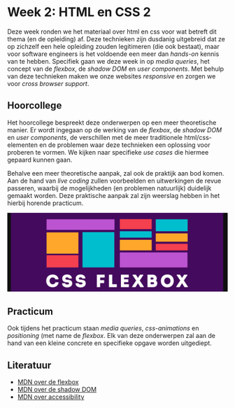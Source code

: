 # Week 2: HTML en CSS 2

Deze week ronden we het materiaal over html en css voor wat betreft dit thema (en de opleiding) af. Deze technieken zijn dusdanig uitgebreid dat ze op zichzelf een hele opleiding zouden legitimeren (die ook bestaat), maar voor software engineers is het voldoende een meer dan *hands-on* kennis van te hebben. Specifiek gaan we deze week in op *media queries*, het concept van de *flexbox*, de *shadow DOM* en *user components*. Met behulp van deze technieken maken we onze websites *responsive* en zorgen we voor *cross browser support*.


## Hoorcollege

Het hoorcollege bespreekt deze onderwerpen op een meer theoretische manier. Er wordt ingegaan op de werking van de *flexbox*, de *shadow DOM* en *user components*, de verschillen met de meer traditionele html/css-elementen en de problemen waar deze technieken een oplossing voor proberen te vormen. We kijken naar specifieke *use cases* die hiermee gepaard kunnen gaan.

Behalve een meer theoretische aanpak, zal ook de praktijk aan bod komen. Aan de hand van *live coding* zullen voorbeelden en uitwerkingen de revue passeren, waarbij de mogelijkheden (en problemen natuurlijk) duidelijk gemaakt worden. Deze praktische aanpak zal zijn weerslag hebben in het hierbij horende practicum.

![CSS Flexbox](../imgs/css-flexbox.png)

## Practicum

Ook tijdens het practicum staan *media queries*, *css-animations* en *positioning* (met name de *flexbox*. Elk van deze onderwerpen zal aan de hand van een kleine concrete en specifieke opgave worden uitgediept. 

## Literatuur

- [MDN over de flexbox](https://developer.mozilla.org/en-US/docs/Learn/CSS/CSS_layout/Flexbox)
- [MDN over de shadow DOM](https://developer.mozilla.org/en-US/docs/Web/Web_Components/Using_shadow_DOM)
- [MDN over accessibility](https://developer.mozilla.org/en-US/docs/Learn/Accessibility/HTML)
